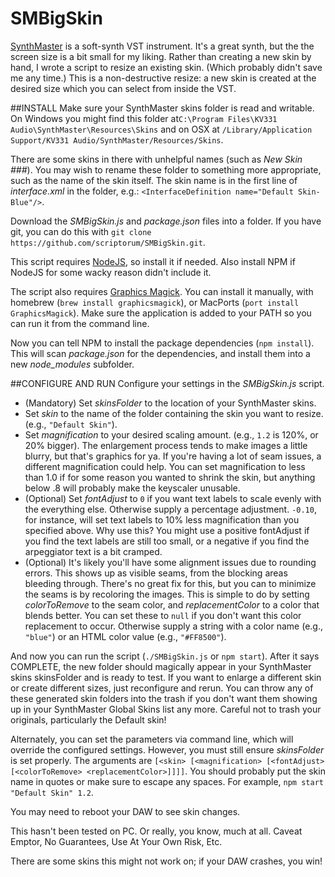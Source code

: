# SMBigSkin
[SynthMaster](http://www.synthmaster.com/) is a soft-synth VST instrument. It's a great synth, but the the screen size is a bit small for my liking. Rather than creating a new skin by hand, I wrote a script to resize an existing skin. (Which probably didn't save me any time.) This is a non-destructive resize: a new skin is created at the desired size which you can select from inside the VST.

##INSTALL
Make sure your SynthMaster skins folder is read and writable.  On Windows you might find this folder at`C:\Program Files\KV331 Audio\SynthMaster\Resources\Skins` and on OSX at `/Library/Application Support/KV331 Audio/SynthMaster/Resources/Skins`.

There are some skins in there with unhelpful names (such as *New Skin ###*). You may wish to rename these folder to something more appropriate, such as the name of the skin itself. The skin name is in the first line of *interface.xml* in the folder, e.g.: ```<InterfaceDefinition name="Default Skin-Blue"/>```.

Download the *SMBigSkin.js* and *package.json* files into a folder. If you have git, you can do this with `git clone https://github.com/scriptorum/SMBigSkin.git`.

This script requires [NodeJS](https://nodejs.org/en/), so install it if needed. Also install NPM if NodeJS for some wacky reason didn't include it.

The script also requires [Graphics Magick](http://www.graphicsmagick.org/). You can install it manually, with homebrew (`brew install graphicsmagick`), or MacPorts (`port install GraphicsMagick`). Make sure the application is added to your PATH so you can run it from the command line.

Now you can tell NPM to install the package dependencies (`npm install`). This will scan *package.json* for the dependencies, and install them into a new *node_modules* subfolder.

##CONFIGURE AND RUN
Configure your settings in the *SMBigSkin.js* script.
  - (Mandatory) Set *skinsFolder* to the location of your SynthMaster skins.
  - Set *skin* to the name of the folder containing the skin you want to resize. (e.g., `"Default Skin"`).
  - Set *magnification* to your desired scaling amount. (e.g., `1.2` is 120%, or 20% bigger). The enlargement process tends to make images a little blurry, but that's graphics for ya. If you're having a lot of seam issues, a different magnification could help. You can set magnification to less than 1.0 if for some reason you wanted to shrink the skin, but anything below .8 will probably make the keyscaler unusable.
  - (Optional) Set *fontAdjust* to `0` if you want text labels to scale evenly with the everything else. Otherwise supply a percentage adjustment. `-0.10`, for instance, will set text labels to 10% less magnification than you specified above. Why use this? You might use a positive fontAdjust if you find the text labels are still too small, or a negative if you find the arpeggiator text is a bit cramped.
  - (Optional) It's likely you'll have some alignment issues due to rounding errors. This shows up as visible seams, from the blocking areas bleeding through. There's no great fix for this, but you can to minimize the seams is by recoloring the images. This is simple to do by setting *colorToRemove* to the seam color, and  *replacementColor* to a color that blends better. You can set these to `null` if you don't want this color replacement to occur. Otherwise supply a string with a color name (e.g., `"blue"`) or an HTML color value (e.g., `"#FF8500"`).
  
And now you can run the script (`./SMBigSkin.js` or `npm start`). After it says COMPLETE, the new folder should magically appear in your SynthMaster skins skinsFolder and is ready to test. If you want to enlarge a different skin or create different sizes, just reconfigure and rerun. You can throw any of these generated skin folders into the trash if you don't want them showing up in your SynthMaster Global Skins list any more. Careful not to trash your originals, particularly the Default skin!

Alternately, you can set the parameters via command line, which will override the configured settings. However, you must still ensure *skinsFolder* is set properly. The arguments are `[<skin> [<magnification> [<fontAdjust> [<colorToRemove> <replacementColor>]]]]`. You should probably put the skin name in quotes or make sure to escape any spaces. For example, `npm start "Default Skin" 1.2`.

You may need to reboot your DAW to see skin changes.

This hasn't been tested on PC. Or really, you know, much at all. Caveat Emptor, No Guarantees, Use At Your Own Risk, Etc.

There are some skins this might not work on; if your DAW crashes, you win! 
